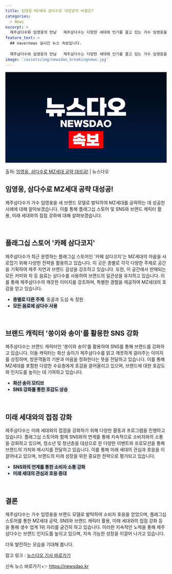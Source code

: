 ```yaml
---
title: 임영웅 MZ세대 삼다수로 대성공의 비결은?
categories:
  - News
excerpt: >
  제주삼다수와 임영웅의 만남   제주삼다수는 다양한 세대에 인기를 끌고 있는 가수 임영웅을 새 브랜드 모델로 …
feature_text: >
  ## navernews 실시간 뉴스 속보입니다.

  제주삼다수와 임영웅의 만남   제주삼다수는 다양한 세대에 인기를 끌고 있는 가수 임영웅을 새 브랜드 모델로 …
image: '/assets/img/newsdao_breakingnews.jpg'
---
```


![뉴스다오 속보](/assets/img/newsdao_breakingnews.jpg)

<p>출처: <a href="https://newsdao.kr/4621" rel="dofollow">임영웅, 삼다수로 MZ세대 공략 대성공!</a> | 뉴스다오</p>

<h2>임영웅, 삼다수로 MZ세대 공략 대성공!</h2>

제주삼다수가 가수 임영웅을 새 브랜드 모델로 발탁하여 MZ세대를 공략하는 데 성공한 사례에 대해 알아보겠습니다. 이를 통해 플래그십 스토어 및 SNS와 브랜드 캐릭터 활용, 미래 세대와의 접점 강화에 대해 살펴보겠습니다.

<p data-ke-size="size16">&nbsp;</p>

<h2>플래그십 스토어 '카페 삼다코지'</h2>
제주삼다수가 최근 운영하는 플래그십 스토어인 '카페 삼다코지'는 MZ세대의 마음을 사로잡기 위해 다양한 전략을 활용하고 있습니다. 이 곳은 층별로 각각 다양한 주제로 공간을 기획하여 제주 자연과 브랜드 감성을 강조하고 있습니다. 또한, 이 공간에서 판매되는 모든 커피와 차 등 음료는 삼다수를 사용하여 브랜드의 일관성을 유지하고 있습니다. 이를 통해 제주삼다수의 깨끗한 이미지를 강조하며, 특별한 경험을 제공하여 MZ세대의 호감을 얻고 있습니다.

<ul>
  <li><b><span style="background-color: #21538527;">층별로 다른 주제</span></b>: 동굴과 도심 속 정원</li>
  <li><b><span style="background-color: #21538527;">모든 음료에 삼다수 사용</span></b></li>
</ul>

<p data-ke-size="size16">&nbsp;</p>

<h2>브랜드 캐릭터 '쏭이와 송이'를 활용한 SNS 강화</h2>
제주삼다수는 브랜드 캐릭터인 '쏭이와 송이'를 활용하여 SNS를 통해 브랜드를 강화하고 있습니다. 이들 캐릭터는 화산 송이가 제주삼다수를 맑고 깨끗하게 걸러주는 이미지를 상징하며, 방문객들의 기분과 마음을 정화한다는 뜻을 전달하고 있습니다. 이를 통해 MZ세대를 포함한 다양한 수요층에게 호감을 끌어올리고 있으며, 브랜드에 대한 호감도와 인지도를 높이는 데 기여하고 있습니다.

<ul>
  <li><b><span style="background-color: #21538527;">화산 송이 모티브</span></b></li>
  <li><b><span style="background-color: #21538527;">SNS 강화를 통한 호감도 상승</span></b></li>
</ul>

<p data-ke-size="size16">&nbsp;</p>

<h2>미래 세대와의 접점 강화</h2>
제주삼다수는 미래 세대와의 접점을 강화하기 위해 다양한 활동과 프로그램을 진행하고 있습니다. 플래그십 스토어와 함께 SNS와의 연계를 통해 지속적으로 소비자와의 소통을 강화하고 있으며, 청소년 및 청년층을 대상으로 한 다양한 이벤트와 프로모션을 통해 브랜드의 가치와 메시지를 전달하고 있습니다. 이를 통해 미래 세대의 관심과 호응을 이끌어내고 있으며, 브랜드의 미래 성장을 위한 중요한 전략으로 평가되고 있습니다.

<ul>
  <li><b><span style="background-color: #21538527;">SNS와의 연계를 통한 소비자 소통 강화</span></b></li>
  <li><b><span style="background-color: #21538527;">미래 세대의 관심과 호응 증대</span></b></li>
</ul>

<p data-ke-size="size16">&nbsp;</p>

<h2>결론</h2>
제주삼다수는 가수 임영웅을 브랜드 모델로 발탁하여 소비자 호응을 얻었으며, 플래그십 스토어를 통한 MZ세대 공략, SNS와 브랜드 캐릭터 활용, 미래 세대와의 접점 강화 등을 통해 생수 업계 1위 자리를 굳건히 하고 있습니다. 이러한 지속적인 노력을 통해 제주삼다수는 브랜드 인지도를 높이고 있으며, 지속 가능한 성장을 이끌어 나가고 있습니다.

더욱 발전하는 모습을 기대해 봅니다.

참고 링크 : [뉴스다오 기사 바로가기](https://newsdao.kr/4621) 

신속 뉴스 바로가기 👉 <a href="https://newsdao.kr" rel="dofollow">https://newsdao.kr</a>


